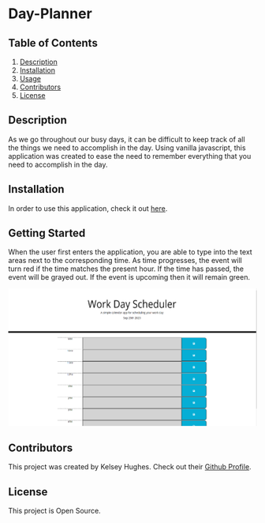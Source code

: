 # Day-Planner

## Table of Contents 
1. [Description](#Description)
2. [Installation](#Installation)
3. [Usage](#Usage)
4. [Contributors](#Contributors)
5. [License](#License)

## Description 
As we go throughout our busy days, it can be difficult to keep track of all the things we need to accomplish in the day. Using vanilla javascript, this application was created to ease the need to remember everything that you need to accomplish in the day. 

## Installation 
In order to use this application, check it out [here](https://kelbri10.github.io/Day-Planner/).

## Getting Started 
When the user first enters the application, you are able to type into the text areas next to the corresponding time. As time progresses, the event will turn red if the time matches the present hour. If the time has passed, the event will be grayed out. If the event is upcoming then it will remain green. 

![Image of Day Planner](dayplanner.png)

## Contributors 
This project was created by Kelsey Hughes. Check out their [Github Profile](https://github.com/kelbri10).

## License 
This project is Open Source. 